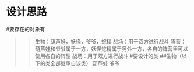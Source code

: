 设计思路
=======
#要存在的对象有
>>生物：葫芦娃，妖怪，爷爷，蛇精
>>战场：用于双方进行战斗
>>阵营：葫芦娃和爷爷属于一方，妖怪蛇精属于另外一方，各自的阵营里可以使用各自的阵型
>>战场：用于双方进行战斗
#要设计的类
##生物（以下的类全部继承自该类）
  >>葫芦娃
  >>爷爷
